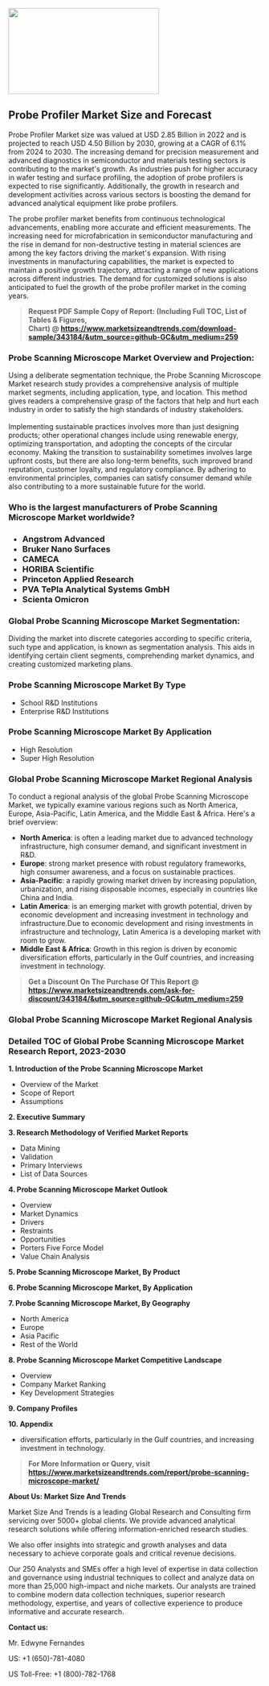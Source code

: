 <p><img class="alignnone size-medium wp-image-20088" src="https://ffe5etoiles.com/wp-content/uploads/2024/12/MST1-300x171.png" alt="" width="300" height="171" /></p><h2>Probe Profiler Market Size and Forecast</h2><p>Probe Profiler Market size was valued at USD 2.85 Billion in 2022 and is projected to reach USD 4.50 Billion by 2030, growing at a CAGR of 6.1% from 2024 to 2030. The increasing demand for precision measurement and advanced diagnostics in semiconductor and materials testing sectors is contributing to the market's growth. As industries push for higher accuracy in wafer testing and surface profiling, the adoption of probe profilers is expected to rise significantly. Additionally, the growth in research and development activities across various sectors is boosting the demand for advanced analytical equipment like probe profilers.</p><p>The probe profiler market benefits from continuous technological advancements, enabling more accurate and efficient measurements. The increasing need for microfabrication in semiconductor manufacturing and the rise in demand for non-destructive testing in material sciences are among the key factors driving the market's expansion. With rising investments in manufacturing capabilities, the market is expected to maintain a positive growth trajectory, attracting a range of new applications across different industries. The demand for customized solutions is also anticipated to fuel the growth of the probe profiler market in the coming years.</p></p><blockquote id="" class=""><strong>Request PDF Sample Copy of Report: (Including Full TOC, List of Tables &amp; Figures, Chart)&nbsp;@&nbsp;<strong><a href="https://www.marketsizeandtrends.com/download-sample/343184/&utm_source=github-GC&utm_medium=259" target="_blank">https://www.marketsizeandtrends.com/download-sample/343184/&utm_source=github-GC&utm_medium=259</a></strong></strong></blockquote><h3 id="" class="">Probe Scanning Microscope Market&nbsp;Overview and Projection:</h3><p id="" class="">Using a deliberate segmentation technique, the Probe Scanning Microscope Market research study provides a comprehensive analysis of multiple market segments, including application, type, and location. This method gives readers a comprehensive grasp of the factors that help and hurt each industry in order to satisfy the high standards of industry stakeholders. <br /> <br />Implementing sustainable practices involves more than just designing products; other operational changes include using renewable energy, optimizing transportation, and adopting the concepts of the circular economy. Making the transition to sustainability sometimes involves large upfront costs, but there are also long-term benefits, such improved brand reputation, customer loyalty, and regulatory compliance. By adhering to environmental principles, companies can satisfy consumer demand while also contributing to a more sustainable future for the world.</p><h3 id="" class="">Who is the largest manufacturers of&nbsp;Probe Scanning Microscope Market worldwide?</h3><h3 class=""><p><ul><li>Angstrom Advanced </li><li> Bruker Nano Surfaces </li><li> CAMECA </li><li> HORIBA Scientific </li><li> Princeton Applied Research </li><li> PVA TePla Analytical Systems GmbH </li><li> Scienta Omicron</li></ul></p></h3><h3 id="" class="">Global&nbsp;Probe Scanning Microscope Market Segmentation:</h3><p id="" class="">Dividing the market into discrete categories according to specific criteria, such type and application, is known as segmentation analysis. This aids in identifying certain client segments, comprehending market dynamics, and creating customized marketing plans.</p><h3 id="" class="">Probe Scanning Microscope Market&nbsp;By Type</h3><p><p><ul><li>School R&D Institutions</li><li> Enterprise R&D Institutions</p></li></ul></p></p><h3 id="" class="">Probe Scanning Microscope Market&nbsp;By Application</h3><p class=""><p><ul><li>High Resolution</li><li> Super High Resolution</li></ul></p></p><h3 id="" class="">Global Probe Scanning Microscope Market Regional Analysis</h3><p id="" class="">To conduct a regional analysis of the global Probe Scanning Microscope Market, we typically examine various regions such as North America, Europe, Asia-Pacific, Latin America, and the Middle East &amp; Africa. Here's a brief overview:</p><ul><li><strong>North America</strong>: is often a leading market due to advanced technology infrastructure, high consumer demand, and significant investment in R&amp;D.</li><li><strong>Europe</strong>: strong market presence with robust regulatory frameworks, high consumer awareness, and a focus on sustainable practices.</li><li><strong>Asia-Pacific</strong>: a rapidly growing market driven by increasing population, urbanization, and rising disposable incomes, especially in countries like China and India.</li><li><strong>Latin America</strong>: is an emerging market with growth potential, driven by economic development and increasing investment in technology and infrastructure.Due to economic development and rising investments in infrastructure and technology, Latin America is a developing market with room to grow.</li><li><strong>Middle East &amp; Africa</strong>: Growth in this region is driven by economic diversification efforts, particularly in the Gulf countries, and increasing investment in technology.</li></ul><blockquote id="" class=""><strong>Get a Discount On The Purchase Of This Report @ <strong><a href="https://www.marketsizeandtrends.com/ask-for-discount/343184/&utm_source=github-GC&utm_medium=259" target="_blank">https://www.marketsizeandtrends.com/ask-for-discount/343184/&utm_source=github-GC&utm_medium=259</a></strong></strong></blockquote><h3 id="" class="">Global Probe Scanning Microscope Market Regional Analysis</h3><h3 id="" class="">Detailed TOC of Global Probe Scanning Microscope Market Research Report, 2023-2030</h3><p id="" class=""><strong>1. Introduction of the Probe Scanning Microscope Market</strong></p><ul><li>Overview of the Market</li><li>Scope of Report</li><li>Assumptions</li></ul><p id="" class=""><strong>2. Executive Summary</strong></p><p id="" class=""><strong>3. Research Methodology of Verified Market Reports</strong></p><ul><li>Data Mining</li><li>Validation</li><li>Primary Interviews</li><li>List of Data Sources</li></ul><p id="" class=""><strong>4. Probe Scanning Microscope Market Outlook</strong></p><ul><li>Overview</li><li>Market Dynamics</li><li>Drivers</li><li>Restraints</li><li>Opportunities</li><li>Porters Five Force Model</li><li>Value Chain Analysis</li></ul><p id="" class=""><strong>5. Probe Scanning Microscope Market, By Product</strong></p><p id="" class=""><strong>6. Probe Scanning Microscope Market, By Application</strong></p><p id="" class=""><strong>7. Probe Scanning Microscope Market, By Geography</strong></p><ul><li>North America</li><li>Europe</li><li>Asia Pacific</li><li>Rest of the World</li></ul><p id="" class=""><strong>8. Probe Scanning Microscope Market Competitive Landscape</strong></p><ul><li>Overview</li><li>Company Market Ranking</li><li>Key Development Strategies</li></ul><p id="" class=""><strong>9. Company Profiles</strong></p><p id="" class=""><strong>10. Appendix</strong></p><ul><li>diversification efforts, particularly in the Gulf countries, and increasing investment in technology.</li></ul><blockquote id="" class=""><strong>For More Information or Query, visit <strong><strong><a href="https://www.marketsizeandtrends.com/report/probe-scanning-microscope-market/" target="_blank">https://www.marketsizeandtrends.com/report/probe-scanning-microscope-market/</a></strong></strong></strong></blockquote><p id="" class=""><strong>About Us: Market Size And Trends</strong></p><p id="" class="">Market Size And Trends is a leading Global Research and Consulting firm servicing over 5000+ global clients. We provide advanced analytical research solutions while offering information-enriched research studies.</p><p id="" class="">We also offer insights into strategic and growth analyses and data necessary to achieve corporate goals and critical revenue decisions.</p><p id="" class="">Our 250 Analysts and SMEs offer a high level of expertise in data collection and governance using industrial techniques to collect and analyze data on more than 25,000 high-impact and niche markets. Our analysts are trained to combine modern data collection techniques, superior research methodology, expertise, and years of collective experience to produce informative and accurate research.</p><p id="" class=""><strong>Contact us:</strong></p><p id="" class="">Mr. Edwyne Fernandes</p><p id="" class="">US: +1 (650)-781-4080</p><p id="" class="">US Toll-Free: +1 (800)-782-1768</p>
